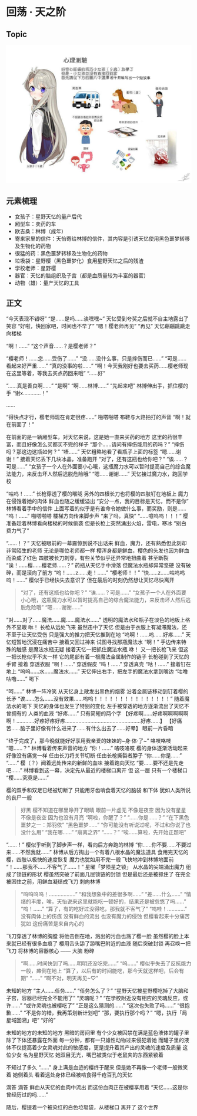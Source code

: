 # 回荡 · 天之阶

## Topic

![[Topic](./res/2020.08.12.jpg)](./res/2020.08.12.jpg)

## 元素梳理

* 女孩子：星野天忆的量产后代
* 厢型车：卖药的车
* 欧吉桑：林博（成年）
* 寄来家里的信件：天怡寄给林博的信件，其内容是引诱天忆使用黑色噩梦转移及生物化的药物
* 很猛的药：黑色噩梦转移及生物化的药物
* 垃圾袋：星野樱（黑色噩梦化）食用星野天忆之后的残渣
* 学校老师：星野樱
* 器官：天忆的脑组织及子宫（都是血质量较为丰富的器官）
* 动物（雄）：量产天忆的工具

## 正文

“今天表现不错呀”
“是……是吗……诶嘿嘿~”
天忆受到夸奖之后就不自主地露出了笑容
“好啦，快回家吧，时间也不早了”
“嗯！樱老师再见”
“再见”
天忆蹦蹦跳跳走向楼梯

“啊！……”
“这个声音……？是樱老师？”

“樱老师！……您……受伤了……”
“没……没什么事，只是摔伤而已……”
“可是……看起来好严重……”
“真的没事的啦……”
“啊！今天我刚好也要去买药……樱老师现在这里等着，等我去买点药回来哦”
“……好”

“……真是善良啊……”
“是啊”
“啊……林博……”
“先起来吧”
林博伸出手，抓住樱的手
“谢x…………！”

……

“得快点才行，樱老师现在肯定很疼……”
啪嗒啪嗒
布鞋与大路拍打的声音
“啊！就在前面了！”

在前面的是一辆厢型车，对天忆来说，这是她一直来买药的地方
这里的药很丰富，而且好像怎么买都买不完的样子
“那个……请问有摔伤能用的药吗？”
“摔伤吗？那这边这瓶如何？”
“唔……”
天忆粗略地看了看瓶子上面的标签
“嗯……谢谢！”
接着天忆丢下几块冰晶，准备跑开
“对了，还有这瓶也给你吧？”
“诶……？可是……”
“女孩子一个人在外面要小心哦，这瓶魔力水可以暂时提高自己的综合魔法能力，来反击坏人然后逃脱危险哦”
“嗯……谢谢……”
天忆接过魔力水，跑回学校

“咕呜！……”
长枪穿透了樱的喉咙
另外的四根长刀也将樱的四肢钉在地板上
魔力在侵蚀着她的肉体
鲜血也随之缓缓溢出
“安分一点，我的目标是天忆，而不是你”
林博看着手中的信件
上面写着的似乎是有谁命令她做什么事，而奖励，则是……
“呜！……”
啪嗒啪嗒
楼梯方向传来脚步声
“来了吗，真快”
“……噫呜呜！！！”
樱准备趁着林博看向楼梯的时候偷袭
但是长枪上突然涌出火焰，雷电，寒冰
“别白费力气了”

“……！？”
天忆被眼前的一幕震惊到说不出话来
鲜血，魔力，还有熟悉但此刻却非常陌生的老师
无论是哪位老师都一样
樱浑身都是鲜血，樱色的头发也因为鲜血而染成了红色
四肢被长刀刺穿，有些关节似乎还异常地扭曲着
甚至断裂
“诶！……樱……樱老师……？”
药瓶从天忆手中滑落
但魔法水瓶却异常坚硬
没有破碎，而是滚向了前方
“呜！……z……走！……”
“樱老师！！”
“快……z……咕呜呜呜！……”
樱似乎已经快失去意识了
但在最后的时刻仍然想让天忆尽快离开

> “对了，还有这瓶也给你吧？”
> “诶……？可是……”
> “女孩子一个人在外面要小心哦，这瓶魔力水可以暂时提高自己的综合魔法能力，来反击坏人然后逃脱危险哦”
> “嗯……谢谢……”

“对……对了……魔法……魔……魔法水……”
透明的魔法水和瓶子在淡色的地板上格外不显眼
咻！
长枪从远处飞来
虽然击中了天忆
但是由于衣服上有凝滞魔法，还不至于让天忆受伤
只是强大的推力把天忆推到在地
“呜啊！……呜……好疼……”
天忆短暂地沉浸在痛苦中
接着又回过神来
试图寻找那瓶魔法水
“啊！”
手边传来特殊的触感
是魔法水瓶无疑
接着天忆一把抓住魔法水瓶
咻！
又一把长枪飞来
但这一把长枪似乎不太一样
它的尾部有着一根魔法金属制作的链子
长枪碰到了天忆的手臂
接着
穿透衣服
“啊！……”
穿透假皮
“呜！……”
穿透真壳
“咕！……”
接着钉在地上
“呜呜……水……魔法水……”
天忆伸出右手，把左手的魔法水拿到嘴边
“咕噜咕噜……”
喝下

“呵……”
林博一阵冷笑
从天忆身上散发出黑色的烟雾
沿着金属链移动到钉着樱的长矛
“诶……怎么……没有效果……呜呜！！！！！！！！！！！！！！！”
随着魔法水的喝下
天忆的身体也发生了特别的变化
左手被穿透的地方逐渐流出了天忆不曾拥有的
人类的血液
“好疼……”
只有简短的两个字
【好疼啊……好疼啊啊啊啊啊啊！…………好疼好疼好疼……………………………………………好疼……】
【好痛苦……脑子里好像有什么进来了……有什么出去了……好晕】
眼前一片昏暗

“终于完成了，那今晚就能好好享用我亲爱的妹妹的~身·体·了~”
咯吱咯吱
“嗯……？”
林博看着传来声音的地方
“你！……”
咯吱咯吱
樱的身体逐渐活动起来
好像没有痛觉一样
任由长刀将关节切断
任由长枪撕裂者脖子
“你……你是……”
“……”
樱（？）闻着远处传来的新鲜的血味
接着跑向天忆
“要……要不还是先走吧……”
林博看到这一幕，决定先从最近的楼梯口离开
但
这一层
只有一个楼梯口
“樱……究竟是……”

樱的双手和双足已经被切断了
只能用牙齿啃食着天忆的脑袋
和下体
犹如人类所说的丧尸一般

> 好黑
> 樱不知道在哪里睁开了眼睛
> 眼前一片虚无
> 不像是夜空
> 因为没有星星
> 不像是夜空
> 因为也没有月亮
> “啊啦，你醒了？”
> “……你是……？”
> “在下黑色噩梦之一：郑羽依”
> “黑色噩梦……”
> “你可能没有听说过呢，不过和你说了也没什么用”
> “我在哪……”
> “崩离之界”
> “……？”
> “唉……算啦，先开始正题吧”

“……！”
樱似乎听到了脚步声一样，看向后方奔跑的林博
“你……你不要……不要过来……不然我就……”
林博从后方掏出一个有着八根水晶的魔法道具
食用完天忆的樱，四肢以极快的速度恢复
魔力也犹如用不完一般
飞快地冲到林博地面前
“！……那我不……不客气了……！”
星曜「梦陨星之锁」
从水晶的尖端涌出魔力
组成了锁链的形状
樱虽然突破了前面几层锁链的封锁
但是最后还是被抓住了
在完全被困住之前，用鲜血凝结成飞刀
刺向林博

> “呜呜呜呜！………………”
> “和我想象中的差很多啊……”
> “差……什么……”
> “情绪的丰度，唉，天怡说来这里就能吃一顿好的，结果还是被忽悠了吗……”
> “呜！……”
> “算了，有的吃好过没得吃，那我就不客气了”
> “呜哇！…………”
> 没有肉体上的伤痕
> 没有鲜血的流出
> 也没有魔力的侵蚀
> 但樱看起来十分痛苦
> 犹如
> 这份痛苦是来自内心的

飞刀穿透了林博的胸膛
将他击倒在地，溅出的污血也溅了樱一脸
虽然樱的脸上本来就已经有很多血痕了
樱用舌头舔了舔嘴巴附近的血液
随后突破封锁
再召唤一把飞刀
将林博的容器核心 —— 大脑 粉碎

> “啊……时间快到了吗……明明还没吃完……”
> “呜……”
> 樱似乎失去了反抗能力一般，瘫倒在地上
> “算了，以后有的时间能吃，那今天就这样吧，后会有期”
> “……”
> “啊不对，明天再见~♡”

未知的地方
“主人……任务……”
“任务怎么了？”
“星野天忆被星野樱吃掉了大脑和子宫，容器已经完全不能用了”
“灵魂呢？”
“在学校附近没有相应的灵魂反应，或许……”
“或许灵魂也被樱吃了”
“正是这么猜测的……”
“这次也失败了吗……”
“很抱歉……”
“不是你的错，我再策划新计划吧”
“那，要执行那个吗？”
“嗯，执行「局星域回溯」吧”
“好的”

未知的地方的未知的地方
黑暗的房间里
有个少女被囚禁在满是蓝色液体的罐子里
除了下体还暴露在外面
每一分钟，都有一只雄性动物过来侵犯着她
而罐子里的液体不仅提高着少女灵魂对此的敏感度，更是提升着其产出的灵魂的速度及质量
这位少女
名为星野天忆
她双目无光，嘴巴被类似于老鼠夹的东西紧锁着

不知过了多久
“……”
身上满是血迹的樱终于醒来
但是她不再像一个老师一般微笑着
她侧着头
看着远处身体已经被啃食得千疮百孔的天忆

滴答
滴答
鲜血从天忆的血肉中流出
而这份血肉正在被樱享用着
“天忆……这是你曾经历过的吗……”

随后，樱提着一个被染红的白色垃圾袋，从楼梯口
离开了
这个世界